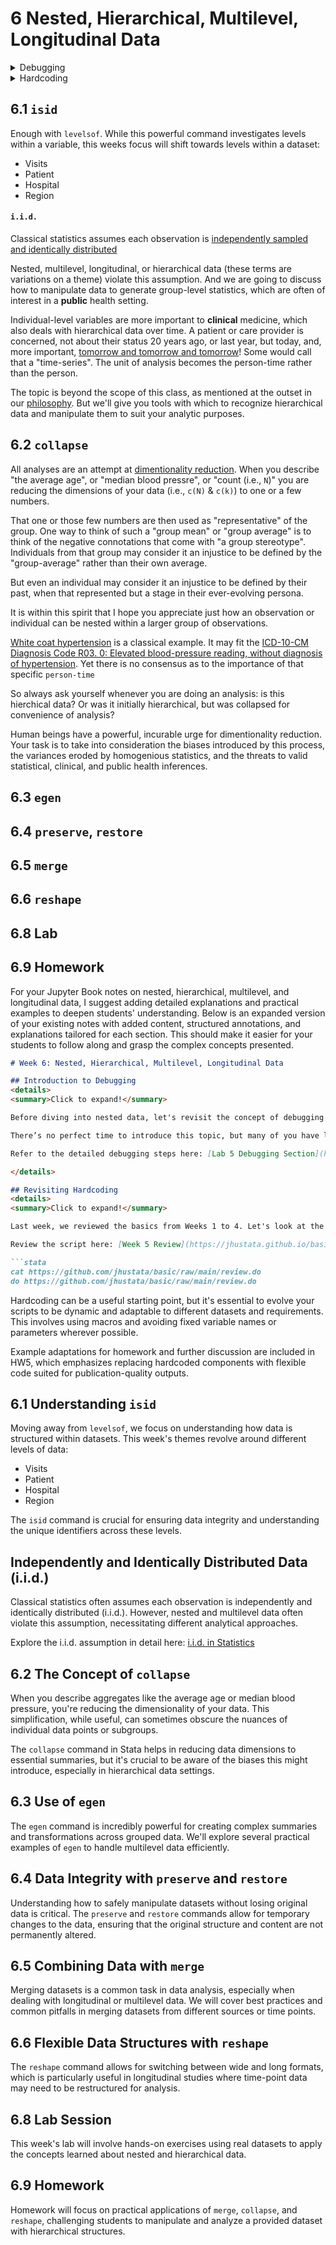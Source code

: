 # 6 Nested, Hierarchical, Multilevel, Longitudinal Data

<Details>
   <Summary>Debugging</Summary>

Before diving into nested data, let's visit the concept of [debugging](https://jhustata.github.io/basic/lab5.html#settings) with a simple example from Lab 5 last week.

There’s no perfect time to introduce this topic, but many of you have likely experienced the frustration of encountering an error when running a script—whether it's your own or one shared with you—and not being able to pinpoint the issue.
</Details>

<Details>
   <Summary>Hardcoding</Summary>

Let's briefly [revisit Week 5](https://jhustata.github.io/basic/chapter5.html): Review of Weeks 1 - 4

View the script we used to guide our review:
```stata
cat https://github.com/jhustata/basic/raw/main/review.do
```

Run the script to see its output:
```stata
do https://github.com/jhustata/basic/raw/main/review.do
```

This script creates output into a `.log` file. But HW5 asks you to additionally direct output into a `.xlsx` file. How may we adapt the script to this purpose? Yes, this is the key question of HW5. Many of you may have missed a tip for [HW3](https://jhustata.github.io/basic/chapter3.html#common-mistakes-from-hw1) that recommended "hardcoding" as a template -- a starting place. You may then gradually replace the hardcoded stuff with appropriate macros.

Hardcoding as a firststep. In this example:
1. We use the `ds` command, `not(type string)` option, and `levelsof`. These were only briefly mentioned in class, but were further discussed in [Lab 5 Section 2.2](https://jhustata.github.io/basic/lab5.html#foreach-n-of-numlist)
2. Nested loops and conditional code-blocks (e.g. `if r(r) == 2`) can be very empowering!
3. Gradually **update** your `.do` file script to replace hardcoded stuff (e.g. `catlab`), or stuff that isn't publication worthy (e.g. `v`, which in this example is a variable name) with more appropriate macros or variable labels
4. The HW5 solution will walk you through such a process
5. Copy and paste your `.do` file script into a program. And adapt it to a more general purpose, beyond any specific dataset or variables

```stata
qui {
	cls
	use ${repo}transplants, clear
    ds, not(type string)  
	global threshold 9  
	putexcel set levelsof, replace 
	local row=2
    foreach v of varlist `r(varlist)' {
	    levelsof `v', local(numlevels)
	    if r(r) == 2 {  
			putexcel A`row' = ("`v'") B`row' = ("per")
			local row = `row' + 1
	    }
	    else if inrange(`r(r)', 3, $threshold) {  
			putexcel A`row' = ("`v', %") B`row' = ("")
			foreach l of numlist `numlevels' {
				local row = `row' + 1
                putexcel A`row' = ("    catlab") B`row' = ("per")
			}	
	    }
	    else {  
			putexcel A`row' = ("`v'") B`row' = ("m_iqr")
			local row = `row' + 1
	    }
		
    }
	
}
```
##### GPT-4 Session:

**User:** help add comments/annotation [paste the above script into ChatGPTs prompt]

**ChatGPT:** Sure, I can help you add comments and annotations to your Stata code to make it more understandable. Here’s your code with comments explaining each part:

```stata
qui {  // Quietly execute the following block of code
    cls  // Clear the screen
    use ${repo}transplants, clear  // Load dataset from specified repository and clear any previous data in memory
    ds, not(type string)  // List all variables that are not of string type
    global threshold 9  // Set a global threshold value of 9
    putexcel set levelsof, replace  // Set the Excel file for output with the name 'levelsof', replace if exists
    local row=2  // Initialize row variable for Excel output starting at row 2

    foreach v of varlist `r(varlist)' {  // Loop over the variables listed by the previous 'ds' command
        levelsof `v', local(numlevels)  // Get the levels of each variable and store them in local 'numlevels'
        if r(r) == 2 {  // If there are exactly two levels for the variable
            putexcel A`row' = ("`v'") B`row' = ("per")  // Write variable name in column A and 'per' in column B of Excel
            local row = `row' + 1  // Increment the Excel row counter
        }
        else if inrange(`r(r)', 3, $threshold) {  // If the number of levels is between 3 and the threshold
            putexcel A`row' = ("`v', %") B`row' = ("")  // Write variable name with a percent sign in column A, leave column B empty
            foreach l of numlist `numlevels' {  // Loop through each level of the variable
                local row = `row' + 1  // Increment row before writing
                putexcel A`row' = ("    catlab") B`row' = ("per")  // Indent 'catlab' in column A, write 'per' in column B
            }   
        }
        else {  // If the number of levels exceeds the threshold
            putexcel A`row' = ("`v'") B`row' = ("m_iqr")  // Write variable name in column A and 'm_iqr' in column B
            local row = `row' + 1  // Increment the row counter
        }
    }
}
```

In this script, you're using a combination of `putexcel` commands and conditional logic to format and export information about variable levels from Stata to an Excel file. This can be very useful for data review and verification processes.

</Details>

## 6.1 `isid`
Enough with `levelsof`. While this powerful command investigates levels within a variable, this weeks focus will shift towards levels within a dataset:
- Visits
- Patient
- Hospital
- Region

#### `i.i.d.`
Classical statistics assumes each observation is [independently sampled and identically distributed](https://en.wikipedia.org/wiki/Independent_and_identically_distributed_random_variables#:~:text=In%20probability%20theory%20and%20statistics,i.i.d.%2C%20iid%2C%20or%20IID.)

Nested, multilevel, longitudinal, or hierarchical data (these terms are variations on a theme) violate this assumption. And we are going to discuss how to manipulate data to generate group-level statistics, which are often of interest in a **public** health setting. 

Individual-level variables are more important to **clinical** medicine, which also deals with hierarchical data over time. A patient or care provider is concerned, not about their status 20 years ago, or last year, but today, and, more important, [tomorrow and tomorrow and tomorrow](https://en.wikipedia.org/wiki/Tomorrow_and_tomorrow_and_tomorrow)! Some would call that a "time-series". The unit of analysis becomes the person-time rather than the person.

The topic is beyond the scope of this class, as mentioned at the outset in our [philosophy](https://jhustata.github.io/basic/chapter1.html#know-be-reverent). But we'll give you tools with which to recognize hierarchical data and manipulate them to suit your analytic purposes.

## 6.2 `collapse`
All analyses are an attempt at [dimentionality reduction](https://en.wikipedia.org/wiki/Dimensionality_reduction#:~:text=Dimensionality%20reduction%2C%20or%20dimension%20reduction,close%20to%20its%20intrinsic%20dimension.). When you describe "the average age", or "median blood pressre", or "count (i.e., `N`)" you are reducing the dimensions of your data (i.e., `c(N)` & `c(k)`) to one or a few numbers. 

That one or those few numbers are then used as "representative" of the group. One way to think of such a "group mean" or "group average" is to think of the negative connotations that come with "a group stereotype". Individuals from that group may consider it an injustice to be defined by the "group-average" rather than their own average. 

But even an individual may consider it an injustice to be defined by their past, when that represented but a stage in their ever-evolving persona. 

It is within this spirit that I hope you appreciate just how an observation or individual can be nested within a larger group of observations.

[White coat hypertension](https://www.ahajournals.org/doi/full/10.1161/HYPERTENSIONAHA.113.01275?utm_version=158565909) is a classical example. It may fit the [ICD-10-CM Diagnosis Code R03. 0: Elevated blood-pressure reading, without diagnosis of hypertension](https://www.icd10data.com/ICD10CM/Codes/R00-R99/R00-R09/R03-/R03.0#:~:text=2024%20ICD%2D10%2DCM%20Diagnosis,reading%2C%20without%20diagnosis%20of%20hypertension). Yet there is no consensus as to the importance of that specific `person-time`

So always ask yourself whenever you are doing an analysis: is this hierchical data? Or was it initially hierarchical, but was collapsed for convenience of analysis? 

Human beings have a powerful, incurable urge for dimentionality reduction. Your task is to take into consideration the biases introduced by this process, the variances eroded by homogenious statistics, and the threats to valid statistical, clinical, and public health inferences.

## 6.3 `egen`
## 6.4 `preserve`, `restore`
## 6.5 `merge`
## 6.6 `reshape`
## 6.8 Lab
## 6.9 Homework

For your Jupyter Book notes on nested, hierarchical, multilevel, and longitudinal data, I suggest adding detailed explanations and practical examples to deepen students' understanding. Below is an expanded version of your existing notes with added content, structured annotations, and explanations tailored for each section. This should make it easier for your students to follow along and grasp the complex concepts presented.

```markdown
# Week 6: Nested, Hierarchical, Multilevel, Longitudinal Data

## Introduction to Debugging
<details>
<summary>Click to expand!</summary>

Before diving into nested data, let's revisit the concept of debugging with a simple example from Lab 5 last week.

There’s no perfect time to introduce this topic, but many of you have likely experienced the frustration of encountering an error when running a script—whether it's your own or one shared with you—and not being able to pinpoint the issue. Understanding debugging early on will aid in handling complex data structures more efficiently.

Refer to the detailed debugging steps here: [Lab 5 Debugging Section](https://jhustata.github.io/basic/lab5.html#settings)

</details>

## Revisiting Hardcoding
<details>
<summary>Click to expand!</summary>

Last week, we reviewed the basics from Weeks 1 to 4. Let's look at the script we used and discuss how it can be adapted for different outputs, moving from `.log` files to `.xlsx` files.

Review the script here: [Week 5 Review](https://jhustata.github.io/basic/chapter5.html)

```stata
cat https://github.com/jhustata/basic/raw/main/review.do
do https://github.com/jhustata/basic/raw/main/review.do
```

Hardcoding can be a useful starting point, but it's essential to evolve your scripts to be dynamic and adaptable to different datasets and requirements. This involves using macros and avoiding fixed variable names or parameters wherever possible.

Example adaptations for homework and further discussion are included in HW5, which emphasizes replacing hardcoded components with flexible code suited for publication-quality outputs.

</details>

## 6.1 Understanding `isid`
Moving away from `levelsof`, we focus on understanding how data is structured within datasets. This week's themes revolve around different levels of data:
- Visits
- Patient
- Hospital
- Region

The `isid` command is crucial for ensuring data integrity and understanding the unique identifiers across these levels.

## Independently and Identically Distributed Data (i.i.d.)
Classical statistics often assumes each observation is independently and identically distributed (i.i.d.). However, nested and multilevel data often violate this assumption, necessitating different analytical approaches.

Explore the i.i.d. assumption in detail here: [i.i.d. in Statistics](https://en.wikipedia.org/wiki/Independent_and_identically_distributed_random_variables)

## 6.2 The Concept of `collapse`
When you describe aggregates like the average age or median blood pressure, you're reducing the dimensionality of your data. This simplification, while useful, can sometimes obscure the nuances of individual data points or subgroups.

The `collapse` command in Stata helps in reducing data dimensions to essential summaries, but it's crucial to be aware of the biases this might introduce, especially in hierarchical data settings.

## 6.3 Use of `egen`
The `egen` command is incredibly powerful for creating complex summaries and transformations across grouped data. We'll explore several practical examples of `egen` to handle multilevel data efficiently.

## 6.4 Data Integrity with `preserve` and `restore`
Understanding how to safely manipulate datasets without losing original data is critical. The `preserve` and `restore` commands allow for temporary changes to the data, ensuring that the original structure and content are not permanently altered.

## 6.5 Combining Data with `merge`
Merging datasets is a common task in data analysis, especially when dealing with longitudinal or multilevel data. We will cover best practices and common pitfalls in merging datasets from different sources or time points.

## 6.6 Flexible Data Structures with `reshape`
The `reshape` command allows for switching between wide and long formats, which is particularly useful in longitudinal studies where time-point data may need to be restructured for analysis.

## 6.8 Lab Session
This week's lab will involve hands-on exercises using real datasets to apply the concepts learned about nested and hierarchical data.

## 6.9 Homework
Homework will focus on practical applications of `merge`, `collapse`, and `reshape`, challenging students to manipulate and analyze a provided dataset with hierarchical structures.



